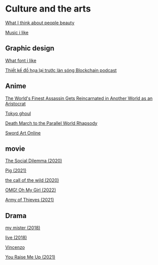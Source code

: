 # Culture and the arts

[What I think about people beauty](What%20I%20think%20about%20people%20beauty.md)

[Music i like](Music%20i%20like.md)

## Graphic design 

[What font i like](What%20font%20i%20like.md)

[Thiết kế đồ họa lại trước làn sóng Blockchain podcast](Thiết%20kế%20đồ%20họa%20lại%20trước%20làn%20sóng%20Blockchain%20podcast.md)

## Anime

[The World's Finest Assassin Gets Reincarnated in Another World as an Aristocrat](The%20World's%20Finest%20Assassin%20Gets%20Reincarnated%20in%20Another%20World%20as%20an%20Aristocrat.md)

[Tokyo ghoul](Tokyo%20ghoul.md)

[Death March to the Parallel World Rhapsody](Death%20March%20to%20the%20Parallel%20World%20Rhapsody.md)

[Sword Art Online](Sword%20Art%20Online.md)

## movie

[The Social Dilemma (2020)](The%20Social%20Dilemma%20(2020).md)

[Pig (2021)](Pig%20(2021).md)

[the call of the wild (2020)](the%20call%20of%20the%20wild%20(2020).md)

[OMG! Oh My Girl (2022)](OMG!%20Oh%20My%20Girl%20(2022).md)

[Army of Thieves (2021)](Army%20of%20Thieves%20(2021).md)

## Drama

[my mister (2018)](my%20mister%20(2018).md)

[live (2018)](live%20(2018).md)

[Vincenzo](Vincenzo.md)

[You Raise Me Up (2021)](You%20Raise%20Me%20Up%20(2021).md)